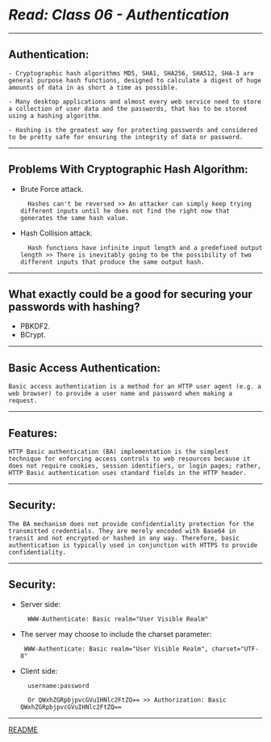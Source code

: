 
# ***Read: Class 06 - Authentication***

***

## **Authentication:**

    - Cryptographic hash algorithms MD5, SHA1, SHA256, SHA512, SHA-3 are general purpose hash functions, designed to calculate a digest of huge amounts of data in as short a time as possible.

    - Many desktop applications and almost every web service need to store a collection of user data and the passwords, that has to be stored using a hashing algorithm.

    - Hashing is the greatest way for protecting passwords and considered to be pretty safe for ensuring the integrity of data or password.

***

## **Problems With Cryptographic Hash Algorithm:**

- Brute Force attack.

        Hashes can't be reversed >> An attacker can simply keep trying different inputs until he does not find the right now that generates the same hash value.

- Hash Collision attack.

        Hash functions have infinite input length and a predefined output length >> There is inevitably going to be the possibility of two different inputs that produce the same output hash.

***

## **What exactly could be a good for securing your passwords with hashing?**

- PBKDF2.
- BCrypt.

***

## **Basic Access Authentication:**

    Basic access authentication is a method for an HTTP user agent (e.g. a web browser) to provide a user name and password when making a request.

***

## **Features:**

    HTTP Basic authentication (BA) implementation is the simplest technique for enforcing access controls to web resources because it does not require cookies, session identifiers, or login pages; rather, HTTP Basic authentication uses standard fields in the HTTP header.

***

## **Security:**

    The BA mechanism does not provide confidentiality protection for the transmitted credentials. They are merely encoded with Base64 in transit and not encrypted or hashed in any way. Therefore, basic authentication is typically used in conjunction with HTTPS to provide confidentiality.

***

## **Security:**

- Server side:

        WWW-Authenticate: Basic realm="User Visible Realm"

-  The server may choose to include the charset parameter:

        WWW-Authenticate: Basic realm="User Visible Realm", charset="UTF-8"

- Client side:

        username:password

        Or QWxhZGRpbjpvcGVuIHNlc2FtZQ== >> Authorization: Basic QWxhZGRpbjpvcGVuIHNlc2FtZQ==

***

[README](README.md)
